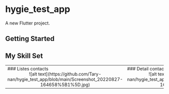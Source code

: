 # hygie_test_app

A new Flutter project.

## Getting Started


## My Skill Set  
<table><tr><td valign="top" width="33%">
### Listes contacts
<div align="center">  
![alt text](https://github.com/Tary-nan/hygie_test_app/blob/main/Screenshot_20220827-164658%5B1%5D.jpg)
</div>

</td><td valign="top" width="33%">
### Detail contact  
<div align="center">  
![alt text](https://github.com/Tary-nan/hygie_test_app/blob/main/Screenshot_20220827-164718%5B1%5D.jpg)
</div>
</td></tr></table> 
